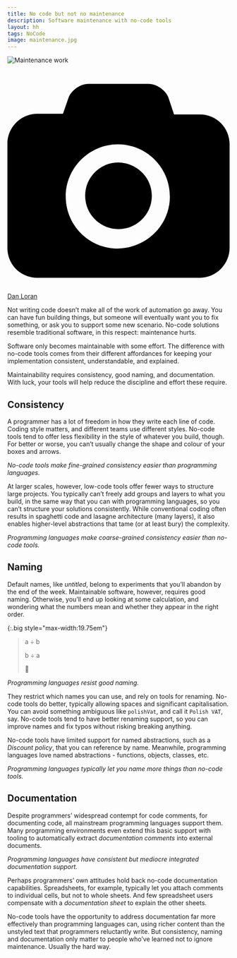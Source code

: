 ```yaml
---
title: No code but not no maintenance
description: Software maintenance with no-code tools
layout: hh
tags: NoCode
image: maintenance.jpg
---
```


![Maintenance work](maintenance.jpg)

<a class="unsplash" href="https://unsplash.com/photos/B3j2ejPxe9c" rel="noopener noreferrer"><span><svg xmlns="http://www.w3.org/2000/svg" viewBox="0 0 32 32"><title>unsplash-logo</title><path d="M20.8 18.1c0 2.7-2.2 4.8-4.8 4.8s-4.8-2.1-4.8-4.8c0-2.7 2.2-4.8 4.8-4.8 2.7.1 4.8 2.2 4.8 4.8zm11.2-7.4v14.9c0 2.3-1.9 4.3-4.3 4.3h-23.4c-2.4 0-4.3-1.9-4.3-4.3v-15c0-2.3 1.9-4.3 4.3-4.3h3.7l.8-2.3c.4-1.1 1.7-2 2.9-2h8.6c1.2 0 2.5.9 2.9 2l.8 2.4h3.7c2.4 0 4.3 1.9 4.3 4.3zm-8.6 7.5c0-4.1-3.3-7.5-7.5-7.5-4.1 0-7.5 3.4-7.5 7.5s3.3 7.5 7.5 7.5c4.2-.1 7.5-3.4 7.5-7.5z"></path></svg></span><span>Dan Loran</span></a>

Not writing code doesn’t make all of the work of automation go away.
You can have fun building things, but someone will eventually want you to fix something, or ask you to support some new scenario.
No-code solutions resemble traditional software, in this respect: maintenance hurts.

Software only becomes maintainable with some effort.
The difference with no-code tools comes from their different affordances for keeping your implementation consistent, understandable, and explained.

Maintainability requires consistency, good naming, and documentation.
With luck, your tools will help reduce the discipline and effort these require.

## Consistency

A programmer has a lot of freedom in how they write each line of code.
Coding style matters, and different teams use different styles.
No-code tools tend to offer less flexibility in the style of whatever you build, though.
For better or worse, you can’t usually change the shape and colour of your boxes and arrows.

_No-code tools make fine-grained consistency easier than programming languages._

At larger scales, however, low-code tools offer fewer ways to structure large projects.
You typically can’t freely add groups and layers to what you build, in the same way that you can with programming languages, so you can’t structure your solutions consistently.
While conventional coding often results in spaghetti code and lasagne architecture (many layers),
it also enables higher-level abstractions that tame (or at least bury) the complexity.

_Programming languages make coarse-grained consistency easier than no-code tools._

## Naming

Default names, like _untitled_, belong to experiments that you’ll abandon by the end of the week.
Maintainable software, however, requires good naming.
Otherwise, you’ll end up looking at some calculation, and wondering what the numbers mean and whether they appear in the right order.

{:.big style="max-width:19.75em"}
> a ÷ b
> 
> b ÷ a
>
> 🤔

_Programming languages resist good naming._

They restrict which names you can use, and rely on tools for renaming.
No-code tools do better, typically allowing spaces and significant capitalisation.
You can avoid something ambiguous like `polishVat`, and call it `Polish VAT`, say.
No-code tools tend to have better renaming support, so you can improve names and fix typos without risking breaking anything.

No-code tools have limited support for named abstractions, such as a _Discount policy_, that you can reference by name.
Meanwhile, programming languages love named abstractions - functions, objects, classes, etc.

_Programming languages typically let you name more things than no-code tools._

## Documentation

Despite programmers’ widespread contempt for code comments, for documenting code, all mainstream programming languages support them.
Many programming environments even extend this basic support with tooling to automatically extract _documentation comments_ into external documents.

_Programming languages have consistent but mediocre integrated documentation support._

Perhaps programmers’ own attitudes hold back no-code documentation capabilities.
Spreadsheets, for example, typically let you attach comments to individual cells, but not to whole sheets.
And few spreadsheet users compensate with a _documentation sheet_ to explain the other sheets.

No-code tools have the opportunity to address documentation far more effectively than programming languages can, using richer content than the unstyled text that programmers reluctantly write.
But consistency, naming and documentation only matter to people who’ve learned not to ignore maintenance.
Usually the hard way.
